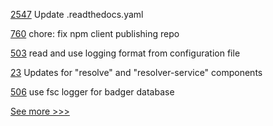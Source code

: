 
[2547](https://github.com/hyperledger/aries-cloudagent-python/pull/2547) Update .readthedocs.yaml

[760](https://github.com/hyperledger-labs/open-enterprise-agent/pull/760) chore: fix npm client publishing repo

[503](https://github.com/hyperledger-labs/fabric-smart-client/pull/503) read and use logging format from configuration file

[23](https://github.com/hyperledger-labs/did-webs-resolver/pull/23) Updates for "resolve" and "resolver-service" components

[506](https://github.com/hyperledger-labs/fabric-token-sdk/pull/506) use fsc logger for badger database


[See more >>>](https://start-here.hyperledger.org/pull-requests)
